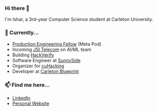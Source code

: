 ### Hi there 👋

<!--
**isharghura/isharghura** is a ✨ _special_ ✨ repository because its `README.md` (this file) appears on your GitHub profile.

Here are some ideas to get you started:

- 🔭 I’m currently working on ...
- 🌱 I’m currently learning ...
- 👯 I’m looking to collaborate on ...
- 🤔 I’m looking for help with ...
- 💬 Ask me about ...
- 📫 How to reach me: ...
- 😄 Pronouns: ...
- ⚡ Fun fact: ...
-->

I'm Ishar, a 3rd-year Computer Science student at Carleton University.

### 🔭 Currently...
- [Production Engineering Fellow](https://fellowship.mlh.io/programs/production-engineering-sre) (Meta Pod)
- Incoming [JSI Telecom](https://www.jsitelecom.com) on AI/ML team
- Building [HackVerify](https://www.hackverify.com)
- Software Engineer at [SunnySide](https://www.sunnyside.care)
- Organizer for [cuHacking](https://www.cuhacking.ca)
- Developer at [Carleton Blueprint](https://carletonblueprint.org)

### 📫 Find me here...
- [LinkedIn](https://www.linkedin.com/in/ishar-ghura/)
- [Personal Website](https://isharghura.com)
